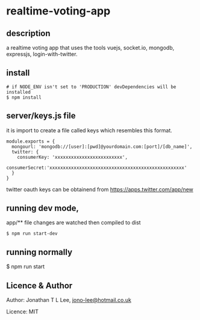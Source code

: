 # realtime-voting-app

## description
a realtime voting app that uses the tools vuejs, socket.io, mongodb, expressjs, login-with-twitter.

## install
```shell
# if NODE_ENV isn't set to 'PRODUCTION' devDependencies will be installed
$ npm install
```
## server/keys.js file
it is import to create a file called keys which resembles this format.
```
module.exports = {
  mongourl: 'mongodb://[user]:[pwd]@yourdomain.com:[port]/[db_name]',
  twitter: {
    consumerKey: 'xxxxxxxxxxxxxxxxxxxxxxxxx',
    consumerSecret:'xxxxxxxxxxxxxxxxxxxxxxxxxxxxxxxxxxxxxxxxxxxxxxxxxx'
  }
}
```
twitter oauth keys can be obtainend from https://apps.twitter.com/app/new

## running dev mode,
app/** file changes are watched then compiled to dist
```
$ npm run start-dev
```

## running normally
$ npm run start

## Licence & Author
Author: Jonathan T L Lee, <jono-lee@hotmail.co.uk>

Licence: MIT
